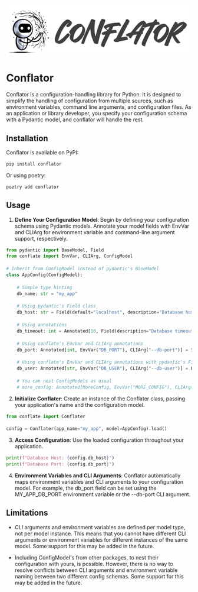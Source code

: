 ![conflator logo](docs/conflator.png)

# Conflator

Conflator is a configuration-handling library for Python. It is designed to simplify the handling of configuration from multiple sources, such as environment variables, command line arguments, and configuration files. As an application or library developer, you specify your configuration schema with a Pydantic model, and conflator will handle the rest.

## Installation

Conflator is available on PyPI:

```bash
pip install conflator
```

Or using poetry:

```bash
poetry add conflator
```

## Usage

1. **Define Your Configuration Model**: Begin by defining your configuration schema using Pydantic models. Annotate your model fields with EnvVar and CLIArg for environment variable and command-line argument support, respectively.

```python
from pydantic import BaseModel, Field
from conflate import EnvVar, CLIArg, ConfigModel

# Inherit from ConfigModel instead of pydantic's BaseModel
class AppConfig(ConfigModel):

    # Simple type hinting
    db_name: str = "my_app"

    # Using pydantic's Field class
    db_host: str = Field(default="localhost", description="Database host")

    # Using annotations
    db_timeout: int = Annotated[10, Field(description="Database timeout")]

    # Using conflate's EnvVar and CLIArg annotations
    db_port: Annotated[int, EnvVar("DB_PORT"), CLIArg("--db-port")] = 5432

    # Using conflate's EnvVar and CLIArg annotations with pydantic's Field class
    db_user: Annotated[str, EnvVar("DB_USER"), CLIArg("--db-user")] = Field(description="Database user")

    # You can nest ConfigModels as usual
    # more_config: Annotated[MoreConfig, EnvVar("MORE_CONFIG"), CLIArg("--more-config")] = DbConfig()
```

2. **Initialize Conflater**: Create an instance of the Conflater class, passing your application's name and the configuration model.

```python
from conflate import Conflater

config = Conflater(app_name="my_app", model=AppConfig).load()
```

3. **Access Configuration**: Use the loaded configuration throughout your application.
```python
print(f"Database Host: {config.db_host}")
print(f"Database Port: {config.db_port}")
```

4. **Environment Variables and CLI Arguments**: Conflator automatically maps environment variables and CLI arguments to your configuration model. For example, the db_port field can be set using the MY_APP_DB_PORT environment variable or the --db-port CLI argument.


## Limitations

* CLI arguments and environment variables are defined per model type, not per model instance. This means that you cannot have different CLI arguments or environment variables for different instances of the same model. Some support for this may be added in the future.

* Including ConfigModel's from other packages, to nest their configuration with yours, is possible. However, there is no way to resolve conflicts between CLI arguments and environment variable naming between two different config schemas. Some support for this may be added in the future.